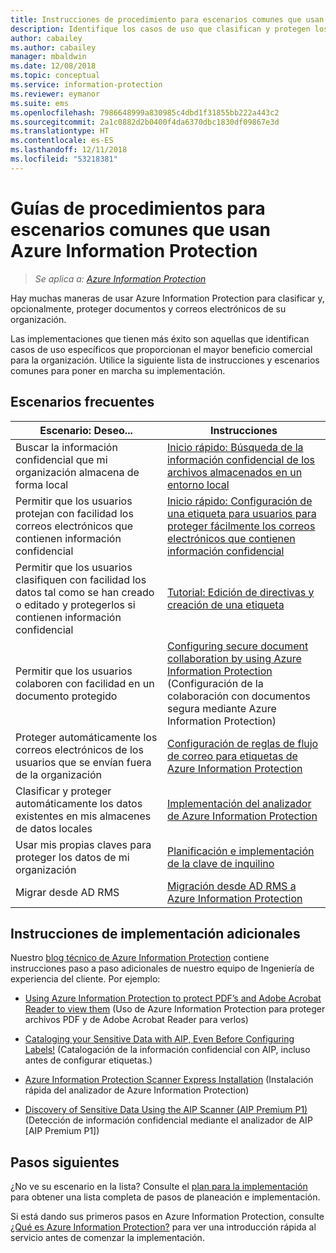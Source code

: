 ```yaml
---
title: Instrucciones de procedimiento para escenarios comunes que usan Azure Information Protection.
description: Identifique los casos de uso que clasifican y protegen los datos de su organización mediante el uso de Azure Information Protection.
author: cabailey
ms.author: cabailey
manager: mbaldwin
ms.date: 12/08/2018
ms.topic: conceptual
ms.service: information-protection
ms.reviewer: eymanor
ms.suite: ems
ms.openlocfilehash: 7986648999a830985c4dbd1f31855bb222a443c2
ms.sourcegitcommit: 2a1c0882d2b0400f4da6370dbc1830df09867e3d
ms.translationtype: HT
ms.contentlocale: es-ES
ms.lasthandoff: 12/11/2018
ms.locfileid: "53218381"
---
```

# <a name="how-to-guides-for-common-scenarios-that-use-azure-information-protection"></a>Guías de procedimientos para escenarios comunes que usan Azure Information Protection

>*Se aplica a: [Azure Information Protection](https://azure.microsoft.com/pricing/details/information-protection)*

Hay muchas maneras de usar Azure Information Protection para clasificar y, opcionalmente, proteger documentos y correos electrónicos de su organización. 

Las implementaciones que tienen más éxito son aquellas que identifican casos de uso específicos que proporcionan el mayor beneficio comercial para la organización. Utilice la siguiente lista de instrucciones y escenarios comunes para poner en marcha su implementación.

## <a name="common-scenarios"></a>Escenarios frecuentes

|Escenario: Deseo...|Instrucciones|
|----------------|---------------|
|Buscar la información confidencial que mi organización almacena de forma local|[Inicio rápido: Búsqueda de la información confidencial de los archivos almacenados en un entorno local](quickstart-findsensitiveinfo.md)|
|Permitir que los usuarios protejan con facilidad los correos electrónicos que contienen información confidencial|[Inicio rápido: Configuración de una etiqueta para usuarios para proteger fácilmente los correos electrónicos que contienen información confidencial](quickstart-label-dnf-protectedemail.md)|
|Permitir que los usuarios clasifiquen con facilidad los datos tal como se han creado o editado y protegerlos si contienen información confidencial| [Tutorial: Edición de directivas y creación de una etiqueta](infoprotect-quick-start-tutorial.md)|
|Permitir que los usuarios colaboren con facilidad en un documento protegido|[Configuring secure document collaboration by using Azure Information Protection](secure-collaboration-documents.md) (Configuración de la colaboración con documentos segura mediante Azure Information Protection)|
|Proteger automáticamente los correos electrónicos de los usuarios que se envían fuera de la organización| [Configuración de reglas de flujo de correo para etiquetas de Azure Information Protection](configure-exo-rules.md)
|Clasificar y proteger automáticamente los datos existentes en mis almacenes de datos locales|[Implementación del analizador de Azure Information Protection](deploy-aip-scanner.md)|
|Usar mis propias claves para proteger los datos de mi organización| [Planificación e implementación de la clave de inquilino](plan-implement-tenant-key.md)|
|Migrar desde AD RMS|[Migración desde AD RMS a Azure Information Protection](migrate-from-ad-rms-to-azure-rms.md)|

## <a name="additional-deployment-instructions"></a>Instrucciones de implementación adicionales

Nuestro [blog técnico de Azure Information Protection](https://aka.ms/AIPblog) contiene instrucciones paso a paso adicionales de nuestro equipo de Ingeniería de experiencia del cliente. Por ejemplo:

- [Using Azure Information Protection to protect PDF’s and Adobe Acrobat Reader to view them](https://techcommunity.microsoft.com/t5/Azure-Information-Protection/Using-Azure-Information-Protection-to-protect-PDF-s-and-Adobe/ba-p/282010) (Uso de Azure Information Protection para proteger archivos PDF y de Adobe Acrobat Reader para verlos)

- [Cataloging your Sensitive Data with AIP, Even Before Configuring Labels!](https://techcommunity.microsoft.com/t5/Azure-Information-Protection/Cataloging-your-Sensitive-Data-with-AIP-Even-Before-Configuring/ba-p/267241) (Catalogación de la información confidencial con AIP, incluso antes de configurar etiquetas.)

- [Azure Information Protection Scanner Express Installation](https://techcommunity.microsoft.com/t5/Azure-Information-Protection/Azure-Information-Protection-Scanner-Express-Installation/ba-p/265424) (Instalación rápida del analizador de Azure Information Protection)

- [Discovery of Sensitive Data Using the AIP Scanner (AIP Premium P1)](https://techcommunity.microsoft.com/t5/Azure-Information-Protection/Discovery-of-Sensitive-Data-Using-the-AIP-Scanner-AIP-Premium-P1/ba-p/252040) (Detección de información confidencial mediante el analizador de AIP [AIP Premium P1])

## <a name="next-steps"></a>Pasos siguientes

¿No ve su escenario en la lista? Consulte el [plan para la implementación](deployment-roadmap.md) para obtener una lista completa de pasos de planeación e implementación.

Si está dando sus primeros pasos en Azure Information Protection, consulte [¿Qué es Azure Information Protection?](what-is-information-protection.md) para ver una introducción rápida al servicio antes de comenzar la implementación.
